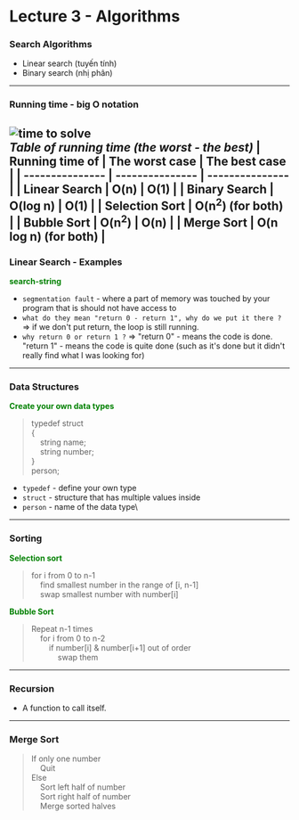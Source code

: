 # Lecture 3 - Algorithms
### Search Algorithms
- Linear search (tuyến tính)
- Binary search (nhị phân)

---
### Running time - big O notation 
![time to solve](https://cs50.harvard.edu/x/2023/notes/3/cs50Week3Slide042.png) \
*Table of running time (the worst - the best)*
| Running time of     | The worst case   | The best case   |
| ---------------     | ---------------  | --------------- |
| **Linear Search**   | O(n)             | O(1)            |
| **Binary Search**   | O(log n)         | O(1)            |
| **Selection Sort**  | O(n<sup>2</sup>) (for both)        |
| **Bubble Sort**     | O(n<sup>2</sup>) | O(n)            |
| **Merge Sort**      | O(n log n) (for both)              |
---
### Linear Search - Examples 
<font color="green">**search-string**</font>
- `segmentation fault` - where a part of memory was touched by your program that is should not have access to
- `what do they mean "return 0 - return 1", why do we put it there ?` => if we don't put return, the loop is still running.
- `why return 0 or return 1 ?` => "return 0" - means the code is done. "return 1" - means the code is quite done (such as it's done but it didn't really find what I was looking for)
--- 
### Data Structures 
<font color="green">**Create your own data types**</font>
> typedef struct\
>{\
>   &nbsp;&nbsp;&nbsp;&nbsp;string name;\
>   &nbsp;&nbsp;&nbsp;&nbsp;string number;\
>}\
> person;
- `typedef` - define your own type
- `struct` - structure that has multiple values inside 
- `person` - name of the data type\ 
---
### Sorting
<font color="green">**Selection sort**</font>
>for i from 0 to n-1\
>&nbsp;&nbsp;&nbsp;&nbsp;find smallest number in the range of [i, n-1]\
>&nbsp;&nbsp;&nbsp;&nbsp;swap smallest number with number[i]

<font color="green">**Bubble Sort**</font>
>Repeat n-1 times\
>&nbsp;&nbsp;&nbsp;&nbsp;for i from 0 to n-2\
>&nbsp;&nbsp;&nbsp;&nbsp;&nbsp;&nbsp;&nbsp;&nbsp;if number[i] & number[i+1] out of order\
>&nbsp;&nbsp;&nbsp;&nbsp;&nbsp;&nbsp;&nbsp;&nbsp;&nbsp;&nbsp;&nbsp;&nbsp;swap them 
---
### Recursion
- A function to call itself.
---
### Merge Sort
>If only one number\
>&nbsp;&nbsp;&nbsp;&nbsp;Quit\
>Else\
>&nbsp;&nbsp;&nbsp;&nbsp;Sort left half of number\
>&nbsp;&nbsp;&nbsp;&nbsp;Sort right half of number\
>&nbsp;&nbsp;&nbsp;&nbsp;Merge sorted halves